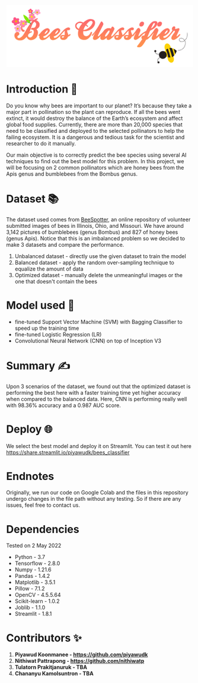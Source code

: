 <div align="center">
    <img src="./etc/Banner.png" alt="🐝 Bees Classifier" width="800px" />
</div>

# Introduction 📝
Do you know why bees are important to our planet? It’s because they take a major part in pollination so the plant can reproduce. If all the bees went extinct, it would destroy the balance of the Earth’s ecosystem and affect global food supplies. Currently, there are more than 20,000 species that need to be classified and deployed to the selected pollinators to help the failing ecosystem. It is a dangerous and tedious task for the scientist and researcher to do it manually.

Our main objective is to correctly predict the bee species using several AI techniques to find out the best model for this problem. In this project, we will be focusing on 2 common pollinators which are honey bees from the Apis genus and bumblebees from the Bombus genus.

# Dataset 📚
The dataset used comes from <a href="https://beespotter.org/">BeeSpotter</a>, an online repository of volunteer submitted images of bees in Illinois, Ohio, and Missouri. We have around 3,142 pictures of bumblebees (genus Bombus) and 827 of honey bees (genus Apis). Notice that this is an imbalanced problem so we decided to make 3 datasets and compare the performance.
1. Unbalanced dataset - directly use the given dataset to train the model
2. Balanced dataset - apply the random over-sampling technique to equalize the amount of data
3. Optimized dataset - manually delete the unmeaningful images or the one that doesn't contain the bees

# Model used 🤖
- fine-tuned Support Vector Machine (SVM) with Bagging Classifier to speed up the training time
- fine-tuned Logistic Regression (LR)
- Convolutional Neural Network (CNN) on top of Inception V3

# Summary ✍
Upon 3 scenarios of the dataset, we found out that the optimized dataset is performing the best here with a faster training time yet higher accuracy when compared to the balanced data. Here, CNN is performing really well with 98.36% accuracy and a 0.987 AUC score.

# Deploy 🌐
We select the best model and deploy it on Streamlit. You can test it out here https://share.streamlit.io/piyawudk/bees_classifier

# Endnotes
Originally, we run our code on Google Colab and the files in this repository undergo changes in the file path without any testing. So if there are any issues, feel free to contact us.

# Dependencies
Tested on 2 May 2022
- Python - 3.7
- Tensorflow - 2.8.0
- Numpy - 1.21.6
- Pandas - 1.4.2
- Matplotlib - 3.5.1
- Pillow - 7.1.2
- OpenCV - 4.5.5.64
- Scikit-learn - 1.0.2
- Joblib - 1.1.0
- Streamlit - 1.8.1

# Contributors ✨
1. **Piyawud Koonmanee - https://github.com/piyawudk**
2. **Nithiwat Pattrapong - https://github.com/nithiwatp**
3. **Tulatorn Prakitjanuruk - TBA**
4. **Chananyu Kamolsuntron - TBA**
